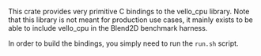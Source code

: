 This crate provides very primitive C bindings to the vello_cpu library. Note that this library is not meant for production use cases, it mainly exists to be able to include vello_cpu in the Blend2D
benchmark harness.

In order to build the bindings, you simply need to run the `run.sh` script.
